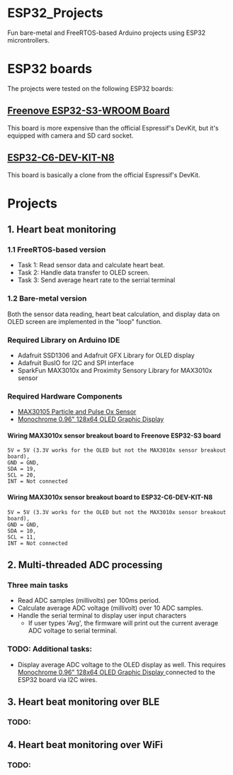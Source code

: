 # ESP32_Projects
Fun bare-metal and FreeRTOS-based Arduino projects using ESP32 microntrollers.

# ESP32 boards
The projects were tested on the following ESP32 boards:

## [Freenove ESP32-S3-WROOM Board](https://store.freenove.com/products/fnk0085)
This board is more expensive than the official Espressif's DevKit, but it's equipped with camera and SD card socket.


## [ESP32-C6-DEV-KIT-N8](https://www.waveshare.com/wiki/ESP32-C6-DEV-KIT-N8)
This board is basically a clone from the official Espressif's DevKit.

# Projects
## 1. Heart beat monitoring
### 1.1 FreeRTOS-based version
- Task 1: Read sensor data and calculate heart beat.
- Task 2: Handle data transfer to OLED screen.
- Task 3: Send average heart rate to the serrial terminal

### 1.2 Bare-metal version
Both the sensor data reading, heart beat calculation, and display data on OLED screen are implemented in the "loop" function.

### Required Library on Arduino IDE
- Adafruit SSD1306 and Adafruit GFX Library for OLED display
- Adafruit BusIO for I2C and SPI interface
- SparkFun MAX3010x and Proximity Sensory Library for MAX3010x sensor

### Required Hardware Components
- [MAX30105 Particle and Pulse Ox Sensor](https://learn.sparkfun.com/tutorials/max30105-particle-and-pulse-ox-sensor-hookup-guide/all#:~:text=This%20example%20runs%20a%20filter,average%20heart%20rate%20(BPM).)
- [Monochrome 0.96" 128x64 OLED Graphic Display ](https://www.adafruit.com/product/326)

#### Wiring MAX3010x sensor breakout board to Freenove ESP32-S3 board
    5V = 5V (3.3V works for the OLED but not the MAX3010x sensor breakout board),
    GND = GND,
    SDA = 19,
    SCL = 20,
    INT = Not connected

#### Wiring MAX3010x sensor breakout board to ESP32-C6-DEV-KIT-N8
    5V = 5V (3.3V works for the OLED but not the MAX3010x sensor breakout board),
    GND = GND,
    SDA = 10,
    SCL = 11,
    INT = Not connected


## 2. Multi-threaded ADC processing
### Three main tasks
- Read ADC samples (millivolts) per 100ms period.
- Calculate average ADC voltage (millivolt) over 10 ADC samples.
- Handle the serial terminal to display user input characters
  - If user types 'Avg', the firmware will print out the current average ADC voltage to serial terminal.

### TODO: Additional tasks:
- Display average ADC voltage to the OLED display as well. This requires [Monochrome 0.96" 128x64 OLED Graphic Display ](https://www.adafruit.com/product/326) connected to the ESP32 board via I2C wires.

## 3. Heart beat monitoring over BLE
### TODO:

## 4. Heart beat monitoring over WiFi
### TODO:
